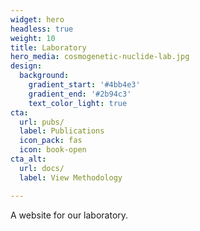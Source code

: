 ```yaml
---
widget: hero
headless: true
weight: 10
title: Laboratory
hero_media: cosmogenetic-nuclide-lab.jpg
design:
  background:
    gradient_start: '#4bb4e3'
    gradient_end: '#2b94c3'
    text_color_light: true
cta:
  url: pubs/
  label: Publications
  icon_pack: fas
  icon: book-open
cta_alt:
  url: docs/
  label: View Methodology

---
```



A website for our laboratory.
